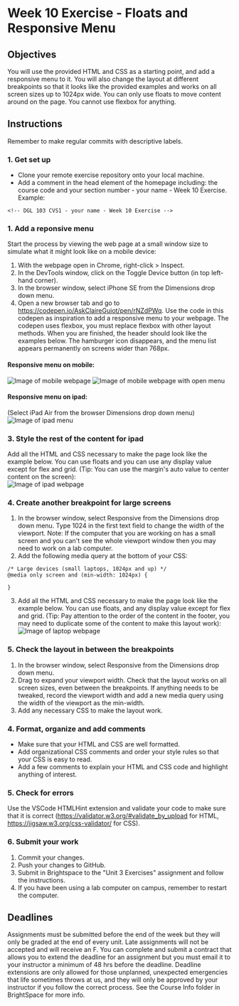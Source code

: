 # Week 10 Exercise - Floats and Responsive Menu

## Objectives
You will use the provided HTML and CSS as a starting point, and add a responsive menu to it. You will also change the layout at different breakpoints so that it looks like the provided examples and works on all screen sizes up to 1024px wide. You can only use floats to move content around on the page. You cannot use flexbox for anything.

## Instructions
Remember to make regular commits with descriptive labels.
### 1. Get set up
* Clone your remote exercise repository onto your local machine.
* Add a comment in the head element of the homepage including: the course code and your section number - your name - Week 10 Exercise. Example:
```
<!-- DGL 103 CVS1 - your name - Week 10 Exercise -->
```
### 1. Add a reponsive menu
Start the process by viewing the web page at a small window size to simulate what it might look like on a mobile device: 
  1. With the webpage open in Chrome, right-click > Inspect. 
  2. In the DevTools window, click on the Toggle Device button (in top left-hand corner).
  3. In the browser window, select iPhone SE from the Dimensions drop down menu.
  4. Open a new browser tab and go to https://codepen.io/AskClaireGuiot/pen/rNZdPWq. Use the code in this codepen as inspiration to add a responsive menu to your webpage. The codepen uses flexbox, you must replace flexbox with other layout methods. When you are finished, the header should look like the examples below. The hamburger icon disappears, and the menu list appears permanently on screens wider than 768px. <br>
  #### Responsive menu on mobile:
  ![Image of mobile webpage](images/mobile-close.png)
  ![Image of mobile webpage with open menu](images/mobile-open.png)
  #### Responsive menu on ipad:
  (Select iPad Air from the browser Dimensions drop down menu)
  ![Image of ipad menu](images/ipad-menu.png)

### 3. Style the rest of the content for ipad
  Add all the HTML and CSS necessary to make the page look like the example below. You can use floats and you can use any display value except for flex and grid. (Tip: You can use the margin's auto value to center content on the screen):<br>
  ![Image of ipad webpage](images/ipad-full.png)

### 4. Create another breakpoint for large screens
  1. In the browser window, select Responsive from the Dimensions drop down menu. Type 1024 in the first text field to change the width of the viewport.
  Note: If the computer that you are working on has a small screen and you can't see the whole viewport window then you may need to work on a lab computer.
  2. Add the following media query at the bottom of your CSS:
```
/* Large devices (small laptops, 1024px and up) */
@media only screen and (min-width: 1024px) {

}
```
  3. Add all the HTML and CSS necessary to make the page look like the example below. You can use floats, and any display value except for flex and grid. (Tip: Pay attention to the order of the content in the footer, you may need to duplicate some of the content to make this layout work):<br>
  ![Image of laptop webpage](images/laptop.png)

### 5. Check the layout in between the breakpoints
  1. In the browser window, select Responsive from the Dimensions drop down menu.
  2. Drag to expand your viewport width. Check that the layout works on all screen sizes, even between the breakpoints. If anything needs to be tweaked, record the viewport width and add a new media query using the width of the viewport as the min-width.
  4. Add any necessary CSS to make the layout work.

### 4. Format, organize and add comments 
* Make sure that your HTML and CSS are well formatted.
* Add organizational CSS comments and order your style rules so that your CSS is easy to read.
* Add a few comments to explain your HTML and CSS code and highlight anything of interest.

### 5. Check for errors
Use the VSCode HTMLHint extension and validate your code to make sure that it is correct (https://validator.w3.org/#validate_by_upload for HTML, https://jigsaw.w3.org/css-validator/ for CSS).

### 6. Submit your work
1. Commit your changes.
2. Push your changes to GitHub. 
3. Submit in Brightspace to the "Unit 3 Exercises" assignment and follow the instructions. 
4. If you have been using a lab computer on campus, remember to restart the computer.

## Deadlines
Assignments must be submitted before the end of the week but they will only be graded at the end of every unit. Late assignments will not be accepted and will receive an F. You can complete and submit a contract that allows you to extend the deadline for an assignment but you must email it to your instructor a minimum of 48 hrs before the deadline. Deadline extensions are only allowed for those unplanned, unexpected emergencies that life sometimes throws at us, and they will only be approved by your instructor if you follow the correct process. See the Course Info folder in BrightSpace for more info.